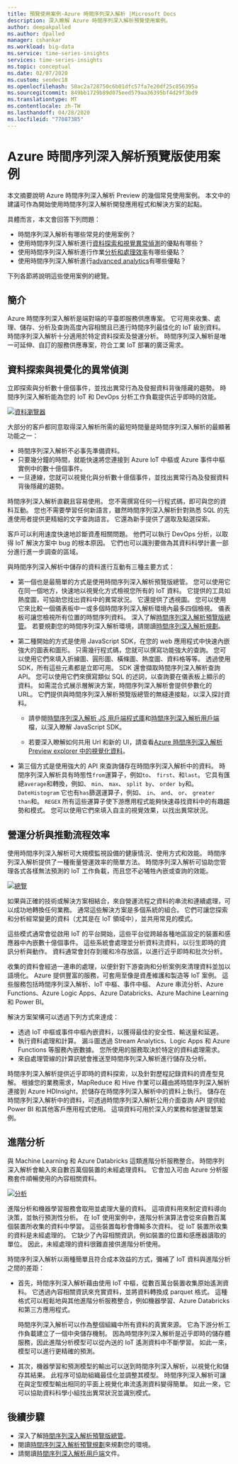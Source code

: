 ```yaml
---
title: 預覽使用案例-Azure 時間序列深入解析 |Microsoft Docs
description: 深入瞭解 Azure 時間序列深入解析預覽使用案例。
author: deepakpalled
ms.author: dpalled
manager: cshankar
ms.workload: big-data
ms.service: time-series-insights
services: time-series-insights
ms.topic: conceptual
ms.date: 02/07/2020
ms.custom: seodec18
ms.openlocfilehash: 50ac2a728750c6b01dfc57fa7e20df25c856395a
ms.sourcegitcommit: 849bb1729b89d075eed579aa36395bf4d29f3bd9
ms.translationtype: MT
ms.contentlocale: zh-TW
ms.lasthandoff: 04/28/2020
ms.locfileid: "77087385"
---
```

# <a name="azure-time-series-insights-preview-use-cases"></a>Azure 時間序列深入解析預覽版使用案例

本文摘要說明 Azure 時間序列深入解析 Preview 的幾個常見使用案例。 本文中的建議可作為開始使用時間序列深入解析開發應用程式和解決方案的起點。

具體而言，本文會回答下列問題：

* 時間序列深入解析有哪些常見的使用案例？
* 使用時間序列深入解析進行[資料探索和視覺異常偵測](#data-exploration-and-visual-anomaly-detection)的優點有哪些？
* 使用時間序列深入解析進行作業[分析和處理效率](#operational-analysis-and-driving-process-efficiency)有哪些優點？
* 使用時間序列深入解析進行[advanced analytics](#advanced-analytics)有哪些優點？

下列各節將說明這些使用案例的總覽。

## <a name="introduction"></a>簡介

Azure 時間序列深入解析是端對端的平臺即服務供應專案。 它可用來收集、處理、儲存、分析及查詢高度內容相關且已進行時間序列最佳化的 IoT 級別資料。 時間序列深入解析十分適用於特定資料探索及營運分析。 時間序列深入解析是唯一可延伸、自訂的服務供應專案，符合工業 IoT 部署的廣泛需求。

## <a name="data-exploration-and-visual-anomaly-detection"></a>資料探索與視覺化的異常偵測

立即探索與分析數十億個事件，並找出異常行為及發掘資料背後隱藏的趨勢。 時間序列深入解析能為您的 IoT 和 DevOps 分析工作負載提供近乎即時的效能。

[![資料瀏覽器](media/v2-update-use-cases/data-explorer.png)](media/v2-update-use-cases/data-explorer.png#lightbox)

大部分的客戶都同意取得深入解析所需的最短時間量是時間序列深入解析的最顯著功能之一：

* 時間序列深入解析不必事先準備資料。 
* 只要幾分鐘的時間，就能快速將您連接到 Azure IoT 中樞或 Azure 事件中樞實例中的數十億個事件。 
* 一旦連線，您就可以視覺化與分析數十億個事件，並找出異常行為及發掘資料背後隱藏的趨勢。

時間序列深入解析直觀且容易使用。 您不需撰寫任何一行程式碼，即可與您的資料互動。 您也不需要學習任何新語言，雖然時間序列深入解析針對熟悉 SQL 的先進使用者提供更精細的文字查詢語言。 它還為新手提供了選取及點選探索。

客戶可以利用速度快速地診斷資產相關問題。 他們可以執行 DevOps 分析，以取得 IoT 解決方案中 bug 的根本原因。 它們也可以識別要做為其資料科學計畫一部分進行進一步調查的區域。 

與時間序列深入解析中儲存的資料進行互動有三種主要方式：

* 第一個也是最簡單的方式是使用時間序列深入解析預覽版總管。 您可以使用它在同一個地方，快速地以視覺化方式檢視您所有的 IoT 資料。 它提供的工具如熱度圖，可協助您找出資料中的異常狀況。 它還提供了透視圖。 您可以使用它來比較一個儀表板中一或多個時間序列深入解析環境內最多四個檢視。 儀表板可讓您檢視所有位置的時間序列資料。 深入了解[時間序列深入解析預覽版總管](./time-series-insights-update-explorer.md)。 若要規劃您的時間序列深入解析環境，請閱讀[時間序列深入解析規劃](./time-series-insights-update-plan.md)。

* 第二種開始的方式是使用 JavaScript SDK，在您的 web 應用程式中快速內嵌強大的圖表和圖形。 只需幾行程式碼，您就可以撰寫功能強大的查詢。 您可以使用它們來填入折線圖、圓形圖、橫條圖、熱度圖、資料格等等。 透過使用 SDK，所有這些元素都是立即可用。 SDK 還會擷取時間序列深入解析查詢 API。 您可以使用它們來撰寫類似 SQL 的述詞，以查詢要在儀表板上顯示的資料。 如需混合式展示層解決方案，時間序列深入解析會提供參數化的 URL。 它們提供與時間序列深入解析預覽版總管的無縫連接點，以深入探討資料。

  * 請參閱[時間序列深入解析 JS 用戶端程式庫](https://github.com/microsoft/tsiclient/blob/master/docs/API.md)和[時間序列深入解析用戶端](https://github.com/Microsoft/tsiclient)檔，以深入瞭解 JavaScript SDK。

  * 若要深入瞭解如何共用 Url 和新的 UI，請查看[Azure 時間序列深入解析 Preview explorer 中的視覺化資料](time-series-insights-update-explorer.md)。

* 第三個方式是使用強大的 API 來查詢儲存在時間序列深入解析中的資料。 時間序列深入解析具有時態性`from`運算子，例如`to`、 `first`、和`last`。 它具有匯總`average`和轉換，例如、 `min`、 `max`、 `split by`、 `order by`和。 `DateHistogram` 它也有`has`篩選運算子，例如、 `in`、 `and`、 `or`、 `greater than`和。 `REGEX` 所有這些運算子使下游應用程式能夠快速尋找資料中的有趣趨勢和模式。 您可以使用它們來填入自主的視覺效果，以找出異常狀況。

## <a name="operational-analysis-and-driving-process-efficiency"></a>營運分析與推動流程效率

使用時間序列深入解析可大規模監視設備的健康情況、使用方式和效能。 時間序列深入解析提供了一種衡量營運效率的簡單方法。 時間序列深入解析可協助您管理各式各樣無法預測的 IoT 工作負載，而且您不必犧牲內嵌或查詢的效能。

[![總覽](media/v2-update-use-cases/overview.png)](media/v2-update-use-cases/overview.png#lightbox)

如果與正確的技術或解決方案相結合，來自營運流程之資料的串流和連續處理，可以成功地轉換任何業務。 通常這些解決方案是多個系統的組合。 它們可讓您探索和分析經常變更的資料（尤其是在 IoT 領域中），並共用常見的模式。

這些模式通常會從啟用 IoT 的平台開始，這些平台從跨越各種地區設定的裝置和感應器中內嵌數十億個事件。 這些系統會處理並分析資料流資料，以衍生即時的資訊分析與動作。 資料通常會封存到暖和冷存放區，以進行近乎即時和批次分析。

收集的資料會經過一連串的處理，以便針對下游查詢和分析案例來清理資料並加以語境化。 Azure 提供豐富的服務，可套用至像是資產維護和製造等 IoT 案例。 這些服務包括時間序列深入解析、IoT 中樞、事件中樞、 Azure 串流分析、Azure Functions、Azure Logic Apps、Azure Databricks、Azure Machine Learning 和 Power BI。

解決方案架構可以透過下列方式來達成：

* 透過 IoT 中樞或事件中樞內嵌資料，以獲得最佳的安全性、輸送量和延遲。
* 執行資料處理和計算。 漏斗圖透過 Stream Analytics、Logic Apps 和 Azure Functions 等服務內嵌數據。 您所使用的服務取決於特定的資料處理需求。
* 來自處理管線的計算訊號會推送至時間序列深入解析進行儲存及分析。

時間序列深入解析提供近乎即時的資料探索，以及針對歷程記錄資料的資產型見解。 根據您的業務需求，MapReduce 和 Hive 作業可以藉由將時間序列深入解析連接到 Azure HDInsight，於儲存在時間序列深入解析中的資料上執行。 儲存在時間序列深入解析中的資料，可透過時間序列深入解析公用介面查詢 API 提供給 Power BI 和其他客戶應用程式使用。 這項資料可用於深入的業務和營運智慧案例。

## <a name="advanced-analytics"></a>進階分析

與 Machine Learning 和 Azure Databricks 這類進階分析服務整合。 時間序列深入解析會輸入來自數百萬個裝置的未經處理資料。 它會加入可由 Azure 分析服務套件順暢使用的內容相關資料。

[![分析](media/v2-update-use-cases/advanced-analytics.png)](media/v2-update-use-cases/advanced-analytics.png#lightbox)

進階分析和機器學習服務會取用並處理大量的資料。 這項資料用來制定資料導向決策，並執行預測性分析。 在 IoT 使用案例中，進階分析演算法會從來自數百萬個裝置所收集的資料中學習。 這些裝置每秒會傳輸多次資料。 從 IoT 裝置所收集的資料是未經處理的。 它缺少了內容相關資訊，例如裝置的位置和感應器讀取的單位。 因此，未經處理的資料很難直接供進階分析使用。

時間序列深入解析以兩種簡單且符合成本效益的方式，彌補了 IoT 資料與進階分析之間的差距：

* 首先，時間序列深入解析藉由使用 IoT 中樞，從數百萬台裝置收集原始遙測資料。 它透過內容相關資訊來充實資料，並將資料轉換成 parquet 格式。 這種格式可以輕鬆地與其他進階分析服務整合，例如機器學習、Azure Databricks 和第三方應用程式。

    時間序列深入解析可以作為整個組織中所有資料的真實來源。 它為下游分析工作負載建立了一個中央儲存機制。 因為時間序列深入解析是近乎即時的儲存體服務，因此進階分析模型可以從內送的 IoT 遙測資料中不斷學習。 如此一來，模型可以進行更精確的預測。

* 其次，機器學習和預測模型的輸出可以送到時間序列深入解析，以視覺化和儲存其結果。 此程序可協助組織最佳化並調整其模型。 時間序列深入解析可讓在與定型模型輸出相同的平面上視覺化串流遙測資料變得簡單。 如此一來，它可以協助資料科學小組找出異常狀況並識別模式。

## <a name="next-steps"></a>後續步驟

* 深入了解[時間序列深入解析預覽版總管](./time-series-insights-update-explorer.md)。
* 閱讀[時間序列深入解析預覽規劃](./time-series-insights-update-plan.md)來規劃您的環境。
* 請閱讀[時間序列深入解析用戶端](https://github.com/Microsoft/tsiclient)文件。
